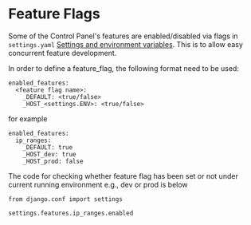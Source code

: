# Feature Flags

Some of the Control Panel's features are enabled/disabled via flags in `settings.yaml`
[Settings and environment variables](environment.md). This is to allow easy concurrent feature development.

In order to define a feature_flag, the following format need to be used:
```
enabled_features:
  <feature flag name>:
    _DEFAULT: <true/false>
    _HOST_<settings.ENV>: <true/false>
```
for example 
```
enabled_features:
  ip_ranges:
    _DEFAULT: true
    _HOST_dev: true
    _HOST_prod: false

```
The code for checking whether feature flag has been set or not under current running environment
e.g., dev or prod is below
```
from django.conf import settings

settings.features.ip_ranges.enabled
```
